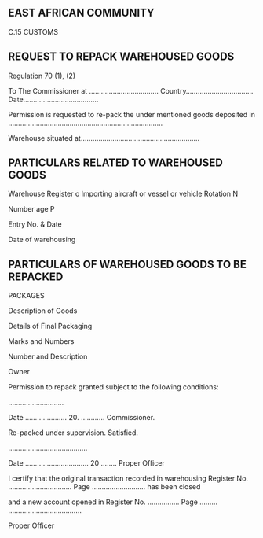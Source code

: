 ## EAST AFRICAN COMMUNITY

C.15 CUSTOMS

## REQUEST TO REPACK WAREHOUSED GOODS

Regulation 70 (1), (2)

To The Commissioner                            at …………………………….. Country……………………………. Date………………………………..

Permission is requested to re-pack the under mentioned goods deposited in   ……………………………………….………………….……….

Warehouse situated at……………………………………………………

## PARTICULARS RELATED TO WAREHOUSED GOODS

Warehouse Register                                                                               o Importing aircraft or vessel or vehicle Rotation N

Number             age P

Entry No. &amp; Date

Date of warehousing

## PARTICULARS OF WAREHOUSED GOODS TO BE REPACKED

PACKAGES

Description of Goods

Details of Final Packaging

Marks and Numbers

Number and Description

Owner

Permission to repack granted subject to the following conditions:

……………………….

Date ………………… 20.  …………                                                                                                                  Commissioner.

Re-packed under supervision.                              Satisfied.

………………………………….

Date …………………………..  20 ……..                                                                                                                Proper Officer

I certify that the original transaction recorded in warehousing Register No. ………………………….. Page ………………………  has been closed

and a new account opened in Register No. …………….   Page ………                                                                 ………….……………………

Proper Officer